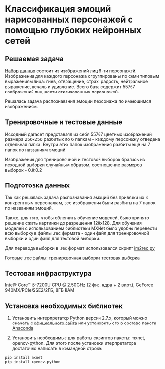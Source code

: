 # Классификация эмоций нарисованных персонажей с помощью глубоких нейронных сетей
 ## Решаемая задача
[Набор данных](http://grail.cs.washington.edu/projects/deepexpr/ferg-db.html "dataset description") состоит из изображений лиц 6-ти персонажей. Изображения для каждого персонажа сгруппированы по семи типовым выражениям лица: гнев, отвращение, страх, радость, нейтральное выражение, печаль и удивление. Всего база содержит 55767 изображений лиц шести стилизованных персонажей.

Решалась задача распознавания эмоции персонажа по имеющимся изображениям.

## Тренировочные и тестовые данные
Исходный датасет представлял из себя 55767 цветных изображений размера 256x256 разбитых по 6 папкам - каждому персонажу отведена отдельная папка. Внутри этих папок изображения разбиты ещё на 7 папок по названиям эмоций.

Изображения для тренировочной и тестовой выборок брались из исходной выборки случайным образом, соотношение размеров выборок - 0.8:0.2

## Подготовка данных
Так как решалась задача распознавания эмоций без привязки их к конкрентным персонажам, все изображения были разбиты на 7 папок по названиям эмоций.

Также, для того, чтобы облегчить обучение моделей, было принято решение сжать картинки до разрешения 128x128.
Для обучения моделей с использованием библиотеки MXNet было удобно перевести всю выборку в файлы .rec формата - один файл для тренировочной выборки и один файл для тестовой выборки.

Для перевода выборки в .rec формат использовался скрипт [im2rec.py](https://github.com/apache/incubator-mxnet/blob/master/tools/im2rec.py "im2rec script")

Готовые .rec файлы: [тренировочная выборка](https://drive.google.com/file/d/1V5ah0pdvAz-e0IJwsnM56t_00Qmf1jLH/view "train rec")
[тестовая выборка](https://drive.google.com/file/d/1pVmOwamvBJ15RaImW_kVHlYUNmxPK4Kf/view "test rec")

## Тестовая инфраструктура
Intel® Core™ i5-7200U CPU @ 2.50GHz (2 физ. ядра + 2 вирт.), GeForce 940MX/PCIe/SSE2/2ГБ, 8ГБ RAM

## Установка необходимых библиотек
1. Установить интерпретатор Python версии 2.7.x, который можно скачать с [официального сайта](https://www.python.org/downloads/ "python download") или установить его в составе пакета [Anaconda](https://www.anaconda.com/download/ "Anaconda download")

2. Установить необходимые для работы скриптов пакеты: mxnet, opencv-python. Для этого после установки итерпретатора достаточно написать в командной строке:
<pre><code>pip install mxnet
pip install opencv-python
</code></pre>
